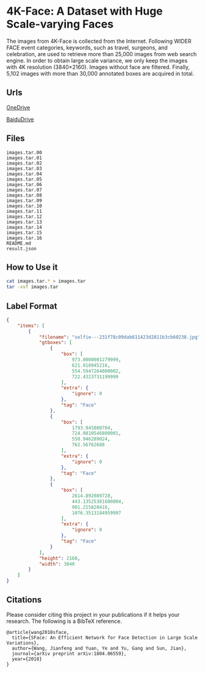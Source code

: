 # 4K-Face: A Dataset with Huge Scale-varying Faces

The images from 4K-Face is collected from the Internet. Following WIDER FACE event categories, keywords, such as travel, surgeons, and celebration, are used to retrieve more than 25,000 images from web search engine. In order to obtain large scale variance, we only keep the images with 4K resolution (3840×2160). Images without face are filtered. Finally, 5,102 images with more than 30,000 annotated boxes are acquired in total.

## Urls

[OneDrive](https://megvii-my.sharepoint.cn/:f:/g/personal/wangjianfeng_megvii_com/EuqMTgmVHllGpWI2agiizNcBRsbUk1Wvjxf3KOEp7wsYJg?e=ekCy09)

[BaiduDrive](https://pan.baidu.com/s/12rtKJEqqJcTJlOTDyQuY6A)

## Files

```
images.tar.00
images.tar.01
images.tar.02
images.tar.03
images.tar.04
images.tar.05
images.tar.06
images.tar.07
images.tar.08
images.tar.09
images.tar.10
images.tar.11
images.tar.12
images.tar.13
images.tar.14
images.tar.15
images.tar.16
README.md
result.json
```

## How to Use it

```bash
cat images.tar.* > images.tar
tar -xvf images.tar
```

## Label Format

```json
{
    "items": [
        {
            "filename": "selfie---231f78c09dab611423d2811b3cb60238.jpg",
            "gtboxes": [
                {
                    "box": [
                        973.0000001279999,
                        621.918945216,
                        554.5947264000002,
                        722.4323731199999
                    ],
                    "extra": {
                        "ignore": 0
                    },
                    "tag": "Face"
                },
                {
                    "box": [
                        1793.945800704,
                        724.0810546800001,
                        550.946289024,
                        762.56762688
                    ],
                    "extra": {
                        "ignore": 0
                    },
                    "tag": "Face"
                },
                {
                    "box": [
                        2614.892089728,
                        443.13525381600004,
                        901.215820416,
                        1076.3513184959997
                    ],
                    "extra": {
                        "ignore": 0
                    },
                    "tag": "Face"
                }
            ],
            "height": 2160,
            "width": 3840
        }
    ]
}
```

## Citations

Please consider citing this project in your publications if it helps your research. The following is a BibTeX reference.

```
@article{wang2018sface,
  title={SFace: An Efficient Network for Face Detection in Large Scale Variations},
  author={Wang, Jianfeng and Yuan, Ye and Yu, Gang and Sun, Jian},
  journal={arXiv preprint arXiv:1804.06559},
  year={2018}
}
```
